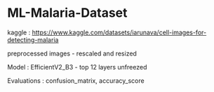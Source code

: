 # ML-Malaria-Dataset

kaggle :  https://www.kaggle.com/datasets/iarunava/cell-images-for-detecting-malaria  

preprocessed images - rescaled and resized  

Model : EfficientV2_B3 - top 12 layers unfreezed  

Evaluations : confusion_matrix, accuracy_score
